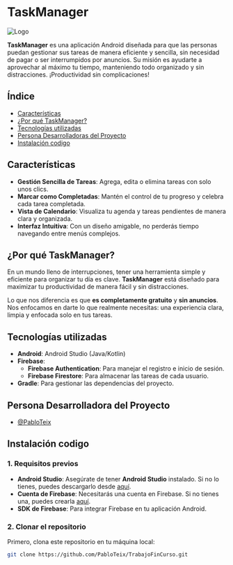 # TaskManager
![Logo](https://tiempodenegocios.com/wp-content/uploads/2017/10/lista-de-tareas-700x406.jpg)

**TaskManager** es una aplicación Android diseñada para que las personas puedan gestionar sus tareas de manera eficiente y sencilla, sin necesidad de pagar o ser interrumpidos por anuncios. Su misión es ayudarte a aprovechar al máximo tu tiempo, manteniendo todo organizado y sin distracciones. ¡Productividad sin complicaciones!


## Índice

- [Características](#características)
- [¿Por qué TaskManager?](#¿por-qué-taskManager?)
- [Tecnologías utilizadas](#tecnologías-utilizadas)
- [Persona Desarrolladoras del Proyecto](#persona-desarrolladoras-del-proyecto)
- [Instalación codigo](#instalación-codigo)


## Características

- **Gestión Sencilla de Tareas**: Agrega, edita o elimina tareas con solo unos clics.
- **Marcar como Completadas**: Mantén el control de tu progreso y celebra cada tarea completada.
- **Vista de Calendario**: Visualiza tu agenda y tareas pendientes de manera clara y organizada.
- **Interfaz Intuitiva**: Con un diseño amigable, no perderás tiempo navegando entre menús complejos.


## ¿Por qué TaskManager?

En un mundo lleno de interrupciones, tener una herramienta simple y eficiente para organizar tu día es clave. **TaskManager** está diseñado para maximizar tu productividad de manera fácil y sin distracciones. 

Lo que nos diferencia es que **es completamente gratuito** y **sin anuncios**. Nos enfocamos en darte lo que realmente necesitas: una experiencia clara, limpia y enfocada solo en tus tareas.


## Tecnologías utilizadas

- **Android**: Android Studio (Java/Kotlin)
- **Firebase**:
  - **Firebase Authentication**: Para manejar el registro e inicio de sesión.
  - **Firebase Firestore**: Para almacenar las tareas de cada usuario.
- **Gradle**: Para gestionar las dependencias del proyecto.


## Persona Desarrolladora del Proyecto

- [@PabloTeix](https://www.github.com/PabloTeix)

## Instalación codigo

### 1. Requisitos previos

- **Android Studio**: Asegúrate de tener **Android Studio** instalado. Si no lo tienes, puedes descargarlo desde [aquí](https://developer.android.com/studio).
- **Cuenta de Firebase**: Necesitarás una cuenta en Firebase. Si no tienes una, puedes crearla [aquí](https://firebase.google.com/).
- **SDK de Firebase**: Para integrar Firebase en tu aplicación Android.

### 2. Clonar el repositorio

Primero, clona este repositorio en tu máquina local:

```bash
git clone https://github.com/PabloTeix/TrabajoFinCurso.git

